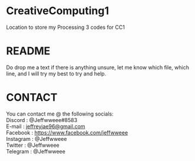 # CreativeComputing1
Location to store my Processing 3 codes for CC1

# README

Do drop me a text if there is anything unsure, let me know which file, which line, and I will try my best
to try and help. </br>

# CONTACT
You can contact me @ the following socials:</br>
Discord&nbsp;: @Jeffwweee#8583</br>
E-mail    : jeffreyjae96@gmail.com</br>
Facebook  : https://www.facebook.com/jeffwweee </br>
Instagram : @Jeffwweee </br>
Twitter   : @Jeffwweee </br>
Telegram  : @Jeffwweee </br>

